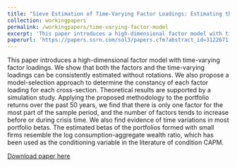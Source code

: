 ```yaml
---
title: "Sieve Estimation of Time-Varying Factor Loadings: Estimating the Conditional CAPM"
collection: workingpapers
permalink: /workingpapers/time-varying-factor-model
excerpt: 'This paper introduces a high-dimensional factor model with time-varying factor loadings.'
paperurl: 'https://papers.ssrn.com/sol3/papers.cfm?abstract_id=3122671'
---
```


This paper introduces a high-dimensional factor model with time-varying factor loadings. We show that both the factors and the time-varying loadings can be consistently estimated without rotations. We also propose a model-selection approach to determine the constancy of each factor loading for each cross-section. Theoretical results are supported by a simulation study. Applying the proposed methodology to the portfolio returns over the past 50 years, we find that there is only one factor for the most part of the sample period, and the number of factors tends to increase before or during crisis time. We also find evidence of time variations in most portfolio betas. The estimated betas of the portfolios formed with small firms resemble the log consumption-aggregate wealth ratio, which has been used as the conditioning variable in the literature of condition CAPM.

[Download paper here](https://papers.ssrn.com/sol3/papers.cfm?abstract_id=3122671)
